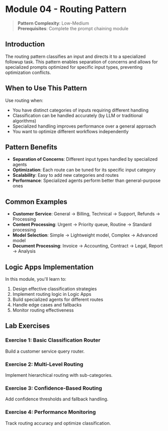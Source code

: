 # Module 04 - Routing Pattern

> **Pattern Complexity**: Low-Medium  
> **Prerequisites**: Complete the prompt chaining module

## Introduction

The routing pattern classifies an input and directs it to a specialized followup task. This pattern enables separation of concerns and allows for specialized prompts optimized for specific input types, preventing optimization conflicts.

## When to Use This Pattern

Use routing when:
- You have distinct categories of inputs requiring different handling
- Classification can be handled accurately (by LLM or traditional algorithms)
- Specialized handling improves performance over a general approach
- You want to optimize different workflows independently

## Pattern Benefits

- **Separation of Concerns**: Different input types handled by specialized agents
- **Optimization**: Each route can be tuned for its specific input category
- **Scalability**: Easy to add new categories and routes
- **Performance**: Specialized agents perform better than general-purpose ones

## Common Examples

- **Customer Service**: General → Billing, Technical → Support, Refunds → Processing
- **Content Processing**: Urgent → Priority queue, Routine → Standard processing
- **Model Selection**: Simple → Lightweight model, Complex → Advanced model
- **Document Processing**: Invoice → Accounting, Contract → Legal, Report → Analysis

## Logic Apps Implementation

In this module, you'll learn to:
1. Design effective classification strategies
2. Implement routing logic in Logic Apps
3. Build specialized agents for different routes
4. Handle edge cases and fallbacks
5. Monitor routing effectiveness

## Lab Exercises

### Exercise 1: Basic Classification Router
Build a customer service query router.

### Exercise 2: Multi-Level Routing
Implement hierarchical routing with sub-categories.

### Exercise 3: Confidence-Based Routing
Add confidence thresholds and fallback handling.

### Exercise 4: Performance Monitoring
Track routing accuracy and optimize classification.
